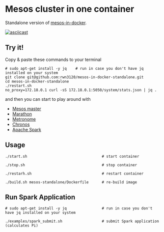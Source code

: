 # Mesos cluster in one container
Standalone version of [mesos-in-docker](https://github.com/rwn3120/mesos-in-docker).

[![asciicast](https://asciinema.org/a/jmaA105kP9jr58hsPmr4ZKX9C.png)](https://asciinema.org/a/jmaA105kP9jr58hsPmr4ZKX9C)

## Try it!
Copy & paste these commands to your terminal
```
# sudo apt-get install -y jq    # run in case you don't have jq installed on your system
git clone git@github.com:rwn3120/mesos-in-docker-standalone.git
cd mesos-in-docker-standalone
./restart.sh
no_proxy=172.18.0.1 curl -sS 172.18.0.1:5050/system/stats.json | jq .
```
and then you can start to play around with
* [Mesos master](http://172.18.0.1:5050)
* [Marathon](http://172.18.0.1:8080/ui)
* [Metronome](http://172.18.0.1:9000)
* [Chronos](http://172.18.0.1:4400)
* [Apache Spark](http://172.18.0.1:8081)
## Usage
```
./start.sh                                  # start container

./stop.sh                                   # stop container

./restarh.sh                                # restart container

./build.sh mesos-standalone/Dockerfile      # re-build image
```

## Run Spark Application

```
# sudo apt-get install -y jq                # run in case you don't have jq installed on your system

./examples/spark_submit.sh                  # submit Spark application (calculates Pi)
```
